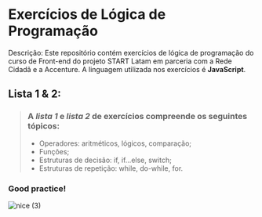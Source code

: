 # Exercícios de Lógica de Programação
Descrição: Este repositório contém exercícios de lógica de programação do curso de Front-end  do projeto START Latam em parceria com a Rede Cidadã e a Accenture.  A linguagem utilizada nos exercícios é **JavaScript**. 

## Lista 1 & 2:  
> ### A *lista 1* e *lista 2* de exercícios compreende os seguintes tópicos:  
> 
> - Operadores: aritméticos, lógicos, comparação;  
> - Funções;   
> - Estruturas de decisão: if, if...else, switch;  
> - Estruturas de repetição: while, do-while, for.  

### Good practice!
![nice (3)](https://user-images.githubusercontent.com/97626768/172017750-d916305f-a9e8-4ce2-b2f9-d093042d94dc.jpg)
